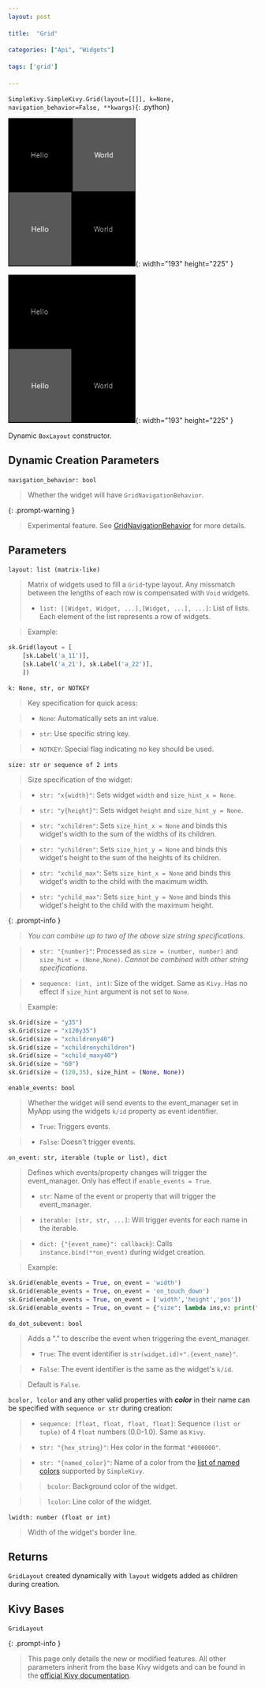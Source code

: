 ```yaml
---
layout: post

title:  "Grid"

categories: ["Api", "Widgets"]

tags: ['grid']

---
```

`SimpleKivy.SimpleKivy.Grid(layout=[[]], k=None, navigation_behavior=False, **kwargs)`{: .python}


![Grid.png](assets/img/docs/Grid.png){: width="193" height="225" }

![Grid.2.png](assets/img/docs/Grid.2.png){: width="193" height="225" }


Dynamic `BoxLayout` constructor.

Dynamic Creation Parameters
---------------------------

`navigation_behavior: bool`

> Whether the widget will have `GridNavigationBehavior`.

{: .prompt-warning }

> Experimental feature. See [GridNavigationBehavior](/posts/gridnavigationbehavior) for more details.


Parameters
----------

`layout: list (matrix-like)`

> Matrix of widgets used to fill a `Grid`-type layout. Any missmatch between the lengths of each row is compensated with `Void` widgets.
> - `list: [[Widget, Widget, ...],[Widget, ...], ...]`: List of lists. Each element of the list represents a row of widgets.


> Example:

```py
sk.Grid(layout = [
    [sk.Label('a_11')],
    [sk.Label('a_21'), sk.Label('a_22')],
    ])
```



`k: None, str, or NOTKEY`

> Key specification for quick acess:

> - `None`: Automatically sets an int value.

> - `str`: Use specific string key.

> - `NOTKEY`: Special flag indicating no key should be used.


`size: str or sequence of 2 ints`

> Size specification of the widget:


> - `str: "x{width}"`: Sets widget `width` and `size_hint_x = None`.

> - `str: "y{height}"`: Sets widget `height` and `size_hint_y = None`.

> - `str: "xchildren"`: Sets `size_hint_x = None` and binds this widget's width to the sum of the widths of its children.

> - `str: "ychildren"`: Sets `size_hint_y = None` and binds this widget's height to the sum of the heights of its children.

> - `str: "xchild_max"`: Sets `size_hint_x = None` and binds this widget's width to the child with the maximum width.

> - `str: "ychild_max"`: Sets `size_hint_y = None` and binds this widget's height to the child with the maximum height.


{: .prompt-info }

> *You can combine up to two of the above size string specifications.*

> - `str: "{number}"`: Processed as `size = (number, number)` and `size_hint = (None,None)`. *Cannot be combined with other string specifications*.


> - `sequence: (int, int)`: Size of the widget. Same as `Kivy`. Has no effect if `size_hint` argument is not set to `None`.


> Example:

```py
sk.Grid(size = "y35")
sk.Grid(size = "x120y35")
sk.Grid(size = "xchildreny40")
sk.Grid(size = "xchildrenychildren")
sk.Grid(size = "xchild_maxy40")
sk.Grid(size = "60")
sk.Grid(size = (120,35), size_hint = (None, None))
```

`enable_events: bool`

> Whether the widget will send events to the event_manager set in MyApp using the widgets `k/id` property as event identifier.
> - `True`: Triggers events.

> - `False`: Doesn't trigger events.


`on_event: str, iterable (tuple or list), dict`

> Defines which events/property changes will trigger the event_manager. Only has effect if `enable_events = True`.
> - `str`: Name of the event or property that will trigger the event_manager.

> - `iterable: [str, str, ...]`: Will trigger events for each name in the iterable.

> - `dict: {"{event_name}": callback}`: Calls `instance.bind(**on_event)` during widget creation.


> Example:

```py
sk.Grid(enable_events = True, on_event = 'width')
sk.Grid(enable_events = True, on_event = 'on_touch_down')
sk.Grid(enable_events = True, on_event = ['width','height','pos'])
sk.Grid(enable_events = True, on_event = {"size": lambda ins,v: print("size =",v)})

```

`do_dot_subevent: bool`

> Adds a "." to describe the event when triggering the event_manager.
> - `True`: The event identifier is `str(widget.id)+".{event_name}"`.

> - `False`: The event identifier is the same as the widget's `k/id`.

> Default is `False`.



`bcolor, lcolor` and any other valid properties with ***color*** in their name can be specified with `sequence or str` during creation:

> - `sequence: [float, float, float, float]`: Sequence `(list or tuple)` of 4 `float` numbers (0.0-1.0). Same as `Kivy`.

> - `str: "{hex_string}"`: Hex color in the format `"#000000"`.

> - `str: "{named_color}"`: Name of a color from the [list of named colors](/posts/named_colors) supported by `SimpleKivy`.


>> `bcolor`: Background color of the widget.


>> `lcolor`: Line color of the widget.


`lwidth: number (float or int)`

> Width of the widget's border line.


Returns
-------
`GridLayout` created dynamically with `layout` widgets added as children during creation.

Kivy Bases
----------
`GridLayout`


{: .prompt-info }

> This page only details the new or modified features. All other parameters inherit from the base Kivy widgets and can be found in the [official Kivy documentation](https://kivy.org/doc/stable).

